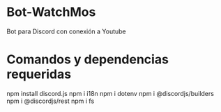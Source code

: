 # Bot-WatchMos
Bot para Discord con conexión a Youtube  

# Comandos y dependencias requeridas
npm install discord.js
npm i i18n
npm i dotenv
npm i @discordjs/builders
npm i @discordjs/rest
npm i fs